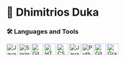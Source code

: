 # 🐧 Dhimitrios Duka


### 🛠️ Languages and Tools
<img align="left" alt="Java" width="30px" src="https://camo.githubusercontent.com/20ffa1c9a31e2c991c8b52b0cb7be938de51db4b7a9299658fef28efb0cc845a/68747470733a2f2f63646e2e6a7364656c6976722e6e65742f67682f64657669636f6e732f64657669636f6e2f69636f6e732f6a6176612f6a6176612d6f726967696e616c2e737667" data-canonical-src="https://cdn.jsdelivr.net/gh/devicons/devicon/icons/java/java-original.svg" style="max-width: 100%;">

<img align="left" alt="Spring" width="30px" src="https://camo.githubusercontent.com/2cbbf5ca53964ce3051c6e93fbdd681459487365c5e0b9b7ab638587767506f9/68747470733a2f2f63646e2e6a7364656c6976722e6e65742f67682f64657669636f6e732f64657669636f6e2f69636f6e732f737072696e672f737072696e672d6f726967696e616c2e737667" data-canonical-src="https://cdn.jsdelivr.net/gh/devicons/devicon/icons/spring/spring-original.svg" style="max-width: 100%;">

<img align="left" alt="Git" width="30px" src="https://camo.githubusercontent.com/dc9e7e657b4cd5ba7d819d1a9ce61434bd0ddbb94287d7476b186bd783b62279/68747470733a2f2f63646e2e6a7364656c6976722e6e65742f67682f64657669636f6e732f64657669636f6e2f69636f6e732f6769742f6769742d6f726967696e616c2e737667" data-canonical-src="https://cdn.jsdelivr.net/gh/devicons/devicon/icons/git/git-original.svg" style="max-width: 100%;">

<img align="left" alt="HTML" width="30px" src="https://camo.githubusercontent.com/d458b55282fc167f5a189b35e54f966acdd5100d9331d90bea6416f2805e7f95/68747470733a2f2f63646e2e6a7364656c6976722e6e65742f67682f64657669636f6e732f64657669636f6e2f69636f6e732f68746d6c352f68746d6c352d706c61696e2e737667" data-canonical-src="https://cdn.jsdelivr.net/gh/devicons/devicon/icons/html5/html5-plain.svg" style="max-width: 100%;">

<img align="left" alt="CSS" width="30px" src="https://camo.githubusercontent.com/ad8fbf7f75f04b296b72beb893acf572b364e69ec35ea41a68a29507f5b1cd1b/68747470733a2f2f63646e2e6a7364656c6976722e6e65742f67682f64657669636f6e732f64657669636f6e2f69636f6e732f637373332f637373332d706c61696e2e737667" data-canonical-src="https://cdn.jsdelivr.net/gh/devicons/devicon/icons/css3/css3-plain.svg" style="max-width: 100%;">

<img align="left" alt="JavaScript" width="30px" src="https://camo.githubusercontent.com/528e232c728b497080cbf31d2a7e797caa81e402ff81643f79b2c2c395a29f17/68747470733a2f2f63646e2e6a7364656c6976722e6e65742f67682f64657669636f6e732f64657669636f6e2f69636f6e732f6a6176617363726970742f6a6176617363726970742d706c61696e2e737667" data-canonical-src="https://cdn.jsdelivr.net/gh/devicons/devicon/icons/javascript/javascript-plain.svg" style="max-width: 100%;">

<img align="left" alt="Python" width="30px" src="https://camo.githubusercontent.com/43a3630f8c7313521f8202ad5de3905565d7e3b42708ca7854fec4c5d92817b3/68747470733a2f2f63646e2e6a7364656c6976722e6e65742f67682f64657669636f6e732f64657669636f6e2f69636f6e732f707974686f6e2f707974686f6e2d706c61696e2e737667" data-canonical-src="https://cdn.jsdelivr.net/gh/devicons/devicon/icons/python/python-plain.svg" style="max-width: 100%;">

<img align="left" alt="GitHub" width="30px" src="https://camo.githubusercontent.com/6c8e86dfc77346d4388b8e064db73017a210f18e2cd18e74779ea34f2d630f4a/68747470733a2f2f63646e2e6a7364656c6976722e6e65742f67682f64657669636f6e732f64657669636f6e2f69636f6e732f6769746875622f6769746875622d6f726967696e616c2e737667" data-canonical-src="https://cdn.jsdelivr.net/gh/devicons/devicon/icons/github/github-original.svg" style="max-width: 100%;">

<img align="left" alt="Gradle" width="30px" src="https://camo.githubusercontent.com/8f04e6b196f491b3d50f3afe5e40e4081582de1755e0c47b72c7aa464ce5e38c/68747470733a2f2f63646e2e6a7364656c6976722e6e65742f67682f64657669636f6e732f64657669636f6e2f69636f6e732f677261646c652f677261646c652d706c61696e2e737667" data-canonical-src="https://cdn.jsdelivr.net/gh/devicons/devicon/icons/gradle/gradle-plain.svg" style="max-width: 100%;">

<br/>

<!--
**dhimitriosduka1/dhimitriosduka1** is a ✨ _special_ ✨ repository because its `README.md` (this file) appears on your GitHub profile.

Here are some ideas to get you started:

- 🔭 I’m currently working on ...
- 🌱 I’m currently learning ...
- 👯 I’m looking to collaborate on ...
- 🤔 I’m looking for help with ...
- 💬 Ask me about ...
- 📫 How to reach me: ...
- 😄 Pronouns: ...
- ⚡ Fun fact: ...
-->
